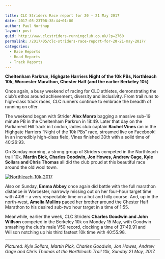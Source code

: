 ```yaml
---

title: CLC Striders Race report for 20 – 21 May 2017
date: 2017-05-23T08:38:44+01:00
author: Paul Northup
layout: post
guid: http://www.clcstriders-runningclub.co.uk/?p=2760
permalink: /2017/05/clc-striders-race-report-for-20-21-may-2017/
categories:
  - Race Reports
  - Road Reports
  - Track Reports
---
```

**Cheltenham Parkrun, Highgate Harriers Night of the 10k PBs, Northleach 10k, Worcester Marathon, Chester Half (and the earlier Berkeley 10k)**

Once again, a busy weekend of racing for CLC athletes, demonstrating the club’s ethos around achievement, diversity and inclusivity. From trail runs to high-class track races, CLC runners continue to embrace the breadth of running on offer.

The weekend began with Strider **Alex Monro** bagging a massive sub-19 minute PB in the Cheltenham Parkrun in 18:49. Later that day on the Parliament Hill track in London, ladies club captain **Rachel Vines** ran in the Highgate Harriers “Night of the 10k PBs” race, streamed live on Facebook! In an incredibly high-class field, Vines finished 30th with a solid time of 40:26:93.

On Sunday morning, a strong group of Striders competed in the Northleach trail 10k. **Martin Bick, Charles Goodwin, Jon Howes, Andrew Gage, Kyle Sollars and Chris Thomas** all did the club proud at this beautiful race around the old wool town.

[<img class="alignnone wp-image-2763" src="/Images/2017/05/Northleach-10k-2017.jpg" alt="Northleach-10k-2017" width="850" height="638" srcset="/Images/2017/05/Northleach-10k-2017.jpg 960w, /Images/2017/05/Northleach-10k-2017-300x225.jpg 300w, /Images/2017/05/Northleach-10k-2017-768x576.jpg 768w" sizes="(max-width: 850px) 100vw, 850px" />](/Images/2017/05/Northleach-10k-2017.jpg)

Also on Sunday, **Emma Abbey** once again did battle with the full marathon distance in Worcester, narrowly missing out on her four-hour target time with 4:08 – a very respectable time on a hot and hilly course. And, up in the north-west, **Amelia Mullins** paced her brother around the Chester Half Marathon to his desired sub-two hour target in a time of 1:55.

Meanwhile, earlier the week, CLC Striders **Charles Goodwin and John Willson** competed in the Berkeley 10k on Monday 15 May, with Goodwin smashing the club’s male V50 record, clocking a time of 37:49.91 and Willson notching up his third fastest 10k time with 40:55.98.

* * *

_Pictured: Kyle Sollars, Martin Pick, Charles Goodwin, Jon Howes, Andrew Gage and Chris Thomas at the Northleach Trail 10k, Sunday 21 May, 2017._